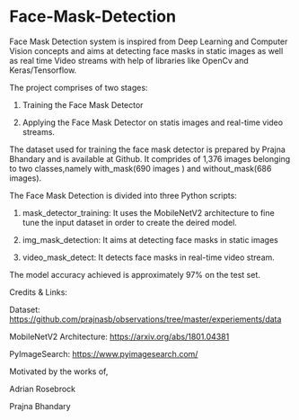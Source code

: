 # Face-Mask-Detection
Face Mask Detection system is inspired from Deep Learning and Computer Vision concepts and aims at detecting face masks in static images as well as real time Video streams with help of libraries like OpenCv and Keras/Tensorflow.

The project comprises of two stages:

1.	Training the Face Mask Detector

2.	Applying the Face Mask Detector on statis images and real-time video streams.

The dataset used for training the face mask detector is prepared by Prajna Bhandary and is available at Github. It comprides of 1,376 images belonging to two classes,namely with_mask(690 images ) and without_mask(686 images). 

The Face Mask Detection is divided into three Python scripts:

1.	mask_detector_training: It uses the MobileNetV2 architecture to fine tune the input dataset in order to create the deired model.

2.	img_mask_detection: It aims at detecting face masks in static images

3.	video_mask_detect: It detects face masks in real-time video stream.

The model accuracy achieved is approximately 97% on the test set.

Credits & Links:

Dataset: https://github.com/prajnasb/observations/tree/master/experiements/data

MobileNetV2 Architecture: https://arxiv.org/abs/1801.04381

PyImageSearch: https://www.pyimagesearch.com/

Motivated by the works of,

Adrian Rosebrock

Prajna Bhandary
